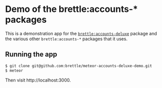 # Demo of the brettle:accounts-* packages

This is a demonstration app for the
[`brettle:accounts-deluxe`](https://atmospherejs.com/brettle/accounts-deluxe)
package and the various other `brettle:accounts-*` packages that it uses.

## Running the app

```sh
$ git clone git@github.com:brettle/meteor-accounts-deluxe-demo.git
$ meteor
```

Then visit http://localhost:3000.
